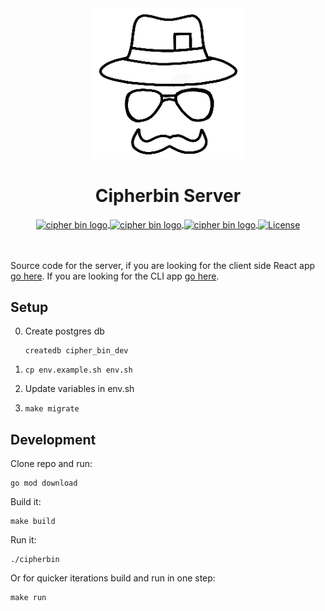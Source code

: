 <div align="center">
  <img src="cipher_bin_logo_black.png" alt="cipher bin logo" />
  <h1 align="center">Cipherbin Server</h1>
  <a href="https://goreportcard.com/report/github.com/cipherbin/cipher-bin-server">
    <img src="https://goreportcard.com/badge/github.com/cipherbin/cipher-bin-server" alt="cipher bin logo" align="center" />
  </a>
  <a href="https://godoc.org/github.com/cipherbin/cipher-bin-server">
    <img src="https://godoc.org/github.com/cipherbin/cipher-bin-server?status.svg" alt="cipher bin logo" align="center" />
  </a>
  <a href="https://golang.org/dl">
    <img src="https://img.shields.io/badge/go-1.13.4-9cf.svg" alt="cipher bin logo" align="center" />
  </a>
  <a href="https://github.com/cipherbin/cipher-bin-server/blob/master/LICENSE">
    <img src="https://img.shields.io/badge/license-MIT-blue.svg" alt="License" align="center">
  </a>
</div>
<br />
<br />

Source code for the server, if you are looking for the client side React app [go here](https://github.com/cipherbin/cipher-bin-client). If you are looking for the CLI app [go here](https://github.com/cipherbin/cipher-bin-cli).

## Setup
0. Create postgres db
    ```
    createdb cipher_bin_dev
    ```

1. `cp env.example.sh env.sh`

2. Update variables in env.sh

3. `make migrate`

## Development
Clone repo and run:
```
go mod download
```

Build it:
```
make build
```

Run it:
```
./cipherbin
```

Or for quicker iterations build and run in one step:
```
make run
```

